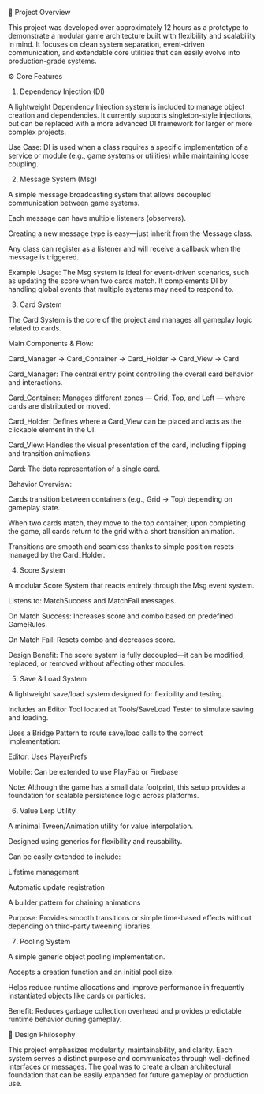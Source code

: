 🧩 Project Overview

This project was developed over approximately 12 hours as a prototype to demonstrate a modular game architecture built with flexibility and scalability in mind.
It focuses on clean system separation, event-driven communication, and extendable core utilities that can easily evolve into production-grade systems.

⚙️ Core Features
1. Dependency Injection (DI)

A lightweight Dependency Injection system is included to manage object creation and dependencies.
It currently supports singleton-style injections, but can be replaced with a more advanced DI framework for larger or more complex projects.

Use Case:
DI is used when a class requires a specific implementation of a service or module (e.g., game systems or utilities) while maintaining loose coupling.

2. Message System (Msg)

A simple message broadcasting system that allows decoupled communication between game systems.

Each message can have multiple listeners (observers).

Creating a new message type is easy—just inherit from the Message class.

Any class can register as a listener and will receive a callback when the message is triggered.

Example Usage:
The Msg system is ideal for event-driven scenarios, such as updating the score when two cards match.
It complements DI by handling global events that multiple systems may need to respond to.

3. Card System

The Card System is the core of the project and manages all gameplay logic related to cards.

Main Components & Flow:

Card_Manager → Card_Container → Card_Holder → Card_View → Card


Card_Manager: The central entry point controlling the overall card behavior and interactions.

Card_Container: Manages different zones — Grid, Top, and Left — where cards are distributed or moved.

Card_Holder: Defines where a Card_View can be placed and acts as the clickable element in the UI.

Card_View: Handles the visual presentation of the card, including flipping and transition animations.

Card: The data representation of a single card.

Behavior Overview:

Cards transition between containers (e.g., Grid → Top) depending on gameplay state.

When two cards match, they move to the top container; upon completing the game, all cards return to the grid with a short transition animation.

Transitions are smooth and seamless thanks to simple position resets managed by the Card_Holder.

4. Score System

A modular Score System that reacts entirely through the Msg event system.

Listens to: MatchSuccess and MatchFail messages.

On Match Success: Increases score and combo based on predefined GameRules.

On Match Fail: Resets combo and decreases score.

Design Benefit:
The score system is fully decoupled—it can be modified, replaced, or removed without affecting other modules.

5. Save & Load System

A lightweight save/load system designed for flexibility and testing.

Includes an Editor Tool located at Tools/SaveLoad Tester to simulate saving and loading.

Uses a Bridge Pattern to route save/load calls to the correct implementation:

Editor: Uses PlayerPrefs

Mobile: Can be extended to use PlayFab or Firebase

Note:
Although the game has a small data footprint, this setup provides a foundation for scalable persistence logic across platforms.

6. Value Lerp Utility

A minimal Tween/Animation utility for value interpolation.

Designed using generics for flexibility and reusability.

Can be easily extended to include:

Lifetime management

Automatic update registration

A builder pattern for chaining animations

Purpose:
Provides smooth transitions or simple time-based effects without depending on third-party tweening libraries.

7. Pooling System

A simple generic object pooling implementation.

Accepts a creation function and an initial pool size.

Helps reduce runtime allocations and improve performance in frequently instantiated objects like cards or particles.

Benefit:
Reduces garbage collection overhead and provides predictable runtime behavior during gameplay.

🧠 Design Philosophy

This project emphasizes modularity, maintainability, and clarity.
Each system serves a distinct purpose and communicates through well-defined interfaces or messages.
The goal was to create a clean architectural foundation that can be easily expanded for future gameplay or production use.
